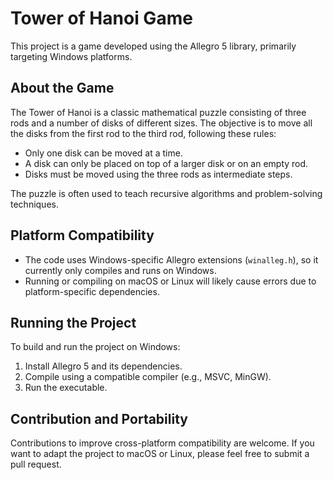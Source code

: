 # Tower of Hanoi Game

This project is a game developed using the Allegro 5 library, primarily targeting Windows platforms.

## About the Game

The Tower of Hanoi is a classic mathematical puzzle consisting of three rods and a number of disks of different sizes. The objective is to move all the disks from the first rod to the third rod, following these rules:

- Only one disk can be moved at a time.
- A disk can only be placed on top of a larger disk or on an empty rod.
- Disks must be moved using the three rods as intermediate steps.

The puzzle is often used to teach recursive algorithms and problem-solving techniques.

## Platform Compatibility

- The code uses Windows-specific Allegro extensions (`winalleg.h`), so it currently only compiles and runs on Windows.
- Running or compiling on macOS or Linux will likely cause errors due to platform-specific dependencies.

## Running the Project

To build and run the project on Windows:

1. Install Allegro 5 and its dependencies.
2. Compile using a compatible compiler (e.g., MSVC, MinGW).
3. Run the executable.

## Contribution and Portability

Contributions to improve cross-platform compatibility are welcome. If you want to adapt the project to macOS or Linux, please feel free to submit a pull request.
